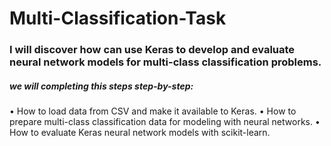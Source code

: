 # Multi-Classification-Task

### I will discover how can use Keras to develop and evaluate neural network models for multi-class classification problems.

##### we will completing this steps step-by-step:

• How to load data from CSV and make it available to Keras.
• How to prepare multi-class classification data for modeling with 
neural networks.
• How to evaluate Keras neural network models with scikit-learn.
